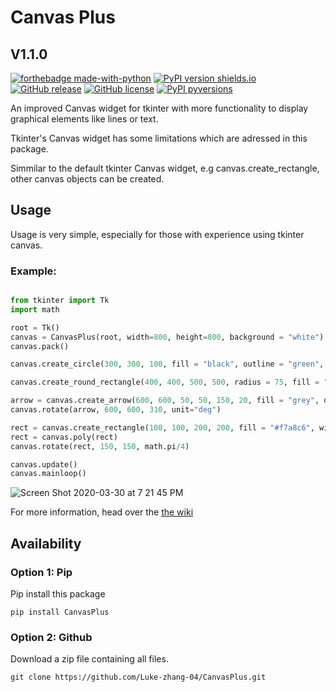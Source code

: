 # Canvas Plus #
## V1.1.0 ##
[![forthebadge made-with-python](http://ForTheBadge.com/images/badges/made-with-python.svg)](https://www.python.org/)
[![PyPI version shields.io](https://img.shields.io/pypi/v/CanvasPlus.svg)](https://pypi.python.org/pypi/CanvasPlus/)
[![GitHub release](https://img.shields.io/github/release/Luke-zhang-04/CanvasPlus)](https://GitHub.com/Luke-zhang-04/CanvasPlus/releases/)
[![GitHub license](https://img.shields.io/github/license/Luke-zhang-04/CanvasPlus)](https://github.com/Luke-zhang-04/CanvasPlus/blob/master/LICENSE)
[![PyPI pyversions](https://img.shields.io/pypi/pyversions/CanvasPlus.svg)](https://pypi.python.org/pypi/CanvasPlus/)


An improved Canvas widget for tkinter with more functionality to display graphical elements like lines or text. 

Tkinter's Canvas widget has some limitations which are adressed in this package.

Simmilar to the default tkinter Canvas widget, e.g canvas.create_rectangle, other canvas objects can be created.

## Usage ##
Usage is very simple, especially for those with experience using tkinter canvas.

### Example: ###
```python

from tkinter import Tk
import math

root = Tk()
canvas = CanvasPlus(root, width=800, height=800, background = "white")
canvas.pack()

canvas.create_circle(300, 300, 100, fill = "black", outline = "green", width = 3)

canvas.create_round_rectangle(400, 400, 500, 500, radius = 75, fill = "blue", outline = "orange", width = 5)

arrow = canvas.create_arrow(600, 600, 50, 50, 150, 20, fill = "grey", outline = "black")
canvas.rotate(arrow, 600, 600, 310, unit="deg")

rect = canvas.create_rectangle(100, 100, 200, 200, fill = "#f7a8c6", width = 0)
rect = canvas.poly(rect)
canvas.rotate(rect, 150, 150, math.pi/4)

canvas.update()
canvas.mainloop()
```

![Screen Shot 2020-03-30 at 7 21 45 PM](https://user-images.githubusercontent.com/55749227/77971056-c18e4a00-72bb-11ea-87a7-98bcb56ea037.png)

For more information, head over the [the wiki](https://github.com/Luke-zhang-04/CanvasPlus/wiki)


## Availability ##
### Option 1: Pip ###
Pip install this package
```
pip install CanvasPlus
```
### Option 2: Github ###
Download a zip file containing all files.
```
git clone https://github.com/Luke-zhang-04/CanvasPlus.git
```